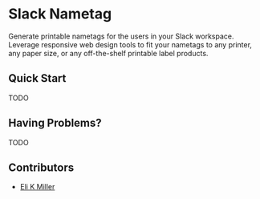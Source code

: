 # Slack Nametag

Generate printable nametags for the users in your Slack workspace. Leverage responsive web design tools to fit your nametags to any printer, any paper size, or any off-the-shelf printable label products.

## Quick Start

TODO

## Having Problems?

TODO

## Contributors

- [Eli K Miller](https://github.com/elikmiller)
